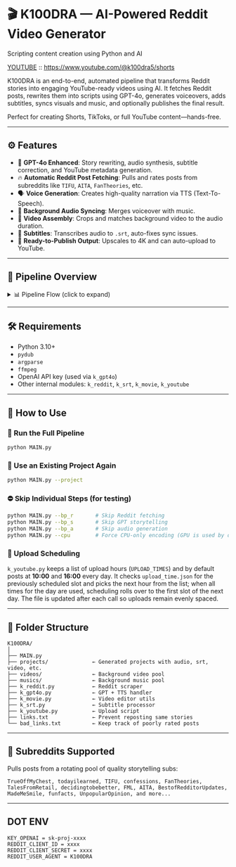 # 🎬 K100DRA — AI-Powered Reddit Video Generator

Scripting content creation using Python and AI

[YOUTUBE](https://www.youtube.com/@k100dra5/shorts) :: https://www.youtube.com/@k100dra5/shorts

K100DRA is an end-to-end, automated pipeline that transforms Reddit stories into engaging YouTube-ready videos using AI. It fetches Reddit posts, rewrites them into scripts using GPT-4o, generates voiceovers, adds subtitles, syncs visuals and music, and optionally publishes the final result.

Perfect for creating Shorts, TikToks, or full YouTube content—hands-free.

---

## ⚙️ Features

* 🧠 **GPT-4o Enhanced**: Story rewriting, audio synthesis, subtitle correction, and YouTube metadata generation.
* 🔥 **Automatic Reddit Post Fetching**: Pulls and rates posts from subreddits like `TIFU`, `AITA`, `FanTheories`, etc.
* 🗣️ **Voice Generation**: Creates high-quality narration via TTS (Text-To-Speech).
* 🎵 **Background Audio Syncing**: Merges voiceover with music.
* 📼 **Video Assembly**: Crops and matches background video to the audio duration.
* 📝 **Subtitles**: Transcribes audio to `.srt`, auto-fixes sync issues.
* 🚀 **Ready-to-Publish Output**: Upscales to 4K and can auto-upload to YouTube.

---

## 🧪 Pipeline Overview

<details>
<summary>📊 Pipeline Flow (click to expand)</summary>

```mermaid
graph TD;
    A[Fetch Reddit Story] --> B[Rate with GPT-4o];
    B --> C[Rewrite as Narration];
    C --> D[Generate Voice Audio];
    D --> E[Transcribe Subtitles];
    E --> F[Select BG Music & Video];
    F --> G[Sync Audio & Subtitles];
    G --> H[Render Final Video];
    H --> I[Generate Title + Tags];
    I --> J["Upload to YouTube (optional)"];
```

</details>

---

## 🛠️ Requirements

* Python 3.10+
* `pydub`
* `argparse`
* `ffmpeg`
* OpenAI API key (used via `k_gpt4o`)
* Other internal modules: `k_reddit`, `k_srt`, `k_movie`, `k_youtube`

---

## 🧰 How to Use

### 🔁 Run the Full Pipeline

```bash
python MAIN.py
```

### 🧪 Use an Existing Project Again

```bash
python MAIN.py --project
```

### ⛔ Skip Individual Steps (for testing)

```bash
python MAIN.py --bp_r       # Skip Reddit fetching
python MAIN.py --bp_s       # Skip GPT storytelling
python MAIN.py --bp_a       # Skip audio generation
python MAIN.py --cpu        # Force CPU-only encoding (GPU is used by default)
```

### 📅 Upload Scheduling

`k_youtube.py` keeps a list of upload hours (``UPLOAD_TIMES``) and by default
posts at **10:00** and **16:00** every day.  It checks `upload_time.json` for
the previously scheduled slot and picks the next hour from the list; when all
times for the day are used, scheduling rolls over to the first slot of the next
day.  The file is updated after each call so uploads remain evenly spaced.

---

## 📂 Folder Structure

```
K100DRA/
│
├── MAIN.py
├── projects/              ← Generated projects with audio, srt, video, etc.
├── videos/                ← Background video pool
├── musics/                ← Background music pool
├── k_reddit.py            ← Reddit scraper
├── k_gpt4o.py             ← GPT + TTS handler
├── k_movie.py             ← Video editor utils
├── k_srt.py               ← Subtitle processor
├── k_youtube.py           ← Upload script
├── links.txt              ← Prevent reposting same stories
└── bad_links.txt          ← Keep track of poorly rated posts
```

---

## 🧠 Subreddits Supported

Pulls posts from a rotating pool of quality storytelling subs:

```
TrueOffMyChest, todayilearned, TIFU, confessions, FanTheories,
TalesFromRetail, decidingtobebetter, FML, AITA, BestofRedditorUpdates,
MadeMeSmile, funfacts, UnpopularOpinion, and more...
```

---

## DOT ENV 
```env
KEY_OPENAI = sk-proj-xxxx
REDDIT_CLIENT_ID = xxxx
REDDIT_CLIENT_SECRET = xxxx
REDDIT_USER_AGENT = K100DRA
```
